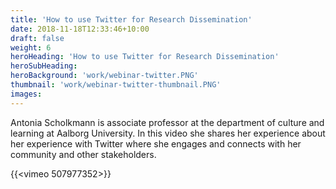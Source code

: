 ```yaml
---
title: 'How to use Twitter for Research Dissemination'
date: 2018-11-18T12:33:46+10:00
draft: false
weight: 6
heroHeading: 'How to use Twitter for Research Dissemination'
heroSubHeading:
heroBackground: 'work/webinar-twitter.PNG'
thumbnail: 'work/webinar-twitter-thumbnail.PNG'
images: 
---
```

Antonia Scholkmann is associate professor at the department of culture and learning at Aalborg University. In this video she shares her experience about her experience with Twitter where she engages and connects with her community and other stakeholders.

{{<vimeo 507977352>}}